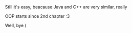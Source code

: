 Still it's easy, beacause Java and C++ are very similar, really

OOP starts since 2nd chapter :3


Well, bye )
